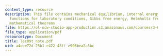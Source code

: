```yaml
---
content_type: resource
description: This file contains mechanical equilibrium, internal energy, thermodynamic
  functions for laboratory conditions, Gibbs free energy, Helmholtz free energy and
  mathematical theorems.
file: https://ol-ocw-studio-app-production.s3.amazonaws.com/courses/3-012-fundamentals-of-materials-science-fall-2005/a4cee72d25b1e42248ffe905bea2a5bc_lec09t_note.pdf
file_type: application/pdf
resourcetype: Document
title: lec09t_note.pdf
uid: a4cee72d-25b1-e422-48ff-e905bea2a5bc
---
```

